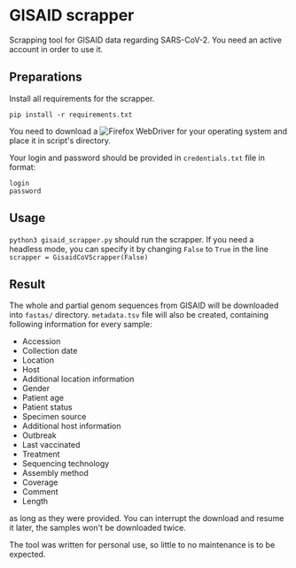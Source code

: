 # GISAID scrapper
Scrapping tool for GISAID data regarding SARS-CoV-2. You need an active account in order to use it. 

## Preparations
Install all requirements for the scrapper.
```
pip install -r requirements.txt
```
You need to download a ![Firefox WebDriver](https://github.com/mozilla/geckodriver/releases) for your operating system and place it in script's directory.

Your login and password should be provided in `credentials.txt` file in format:
```
login
password
```

## Usage
`python3 gisaid_scrapper.py` should run the scrapper. If you need a headless mode, you can specify it 
by changing `False` to `True` in the line `scrapper = GisaidCoVScrapper(False)`

## Result
The whole and partial genom sequences from GISAID will be downloaded into `fastas/` directory. `metadata.tsv` file will also be created, containing following information for every sample:

* Accession
* Collection date	
* Location	
* Host	
* Additional location information	
* Gender	
* Patient age	
* Patient status	
* Specimen source	
* Additional host information	
* Outbreak	
* Last vaccinated	
* Treatment	
* Sequencing technology	
* Assembly method	
* Coverage	
* Comment	
* Length

as long as they were provided.
You can interrupt the download and resume it later, the samples won't be downloaded twice. 


The tool was written for personal use, so little to no maintenance is to be expected.
